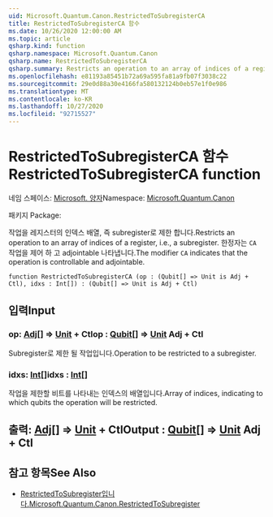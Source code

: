 ```yaml
---
uid: Microsoft.Quantum.Canon.RestrictedToSubregisterCA
title: RestrictedToSubregisterCA 함수
ms.date: 10/26/2020 12:00:00 AM
ms.topic: article
qsharp.kind: function
qsharp.namespace: Microsoft.Quantum.Canon
qsharp.name: RestrictedToSubregisterCA
qsharp.summary: Restricts an operation to an array of indices of a register, i.e., a subregister. The modifier `CA` indicates that the operation is controllable and adjointable.
ms.openlocfilehash: e81193a85451b72a69a595fa81a9fb07f3038c22
ms.sourcegitcommit: 29e0d88a30e4166fa580132124b0eb57e1f0e986
ms.translationtype: MT
ms.contentlocale: ko-KR
ms.lasthandoff: 10/27/2020
ms.locfileid: "92715527"
---
```

# <a name="restrictedtosubregisterca-function"></a><span data-ttu-id="dda2b-102">RestrictedToSubregisterCA 함수</span><span class="sxs-lookup"><span data-stu-id="dda2b-102">RestrictedToSubregisterCA function</span></span>

<span data-ttu-id="dda2b-103">네임 스페이스: [Microsoft. 양자](xref:Microsoft.Quantum.Canon)</span><span class="sxs-lookup"><span data-stu-id="dda2b-103">Namespace: [Microsoft.Quantum.Canon](xref:Microsoft.Quantum.Canon)</span></span>

<span data-ttu-id="dda2b-104">패키지 [](https://nuget.org/packages/)</span><span class="sxs-lookup"><span data-stu-id="dda2b-104">Package: [](https://nuget.org/packages/)</span></span>


<span data-ttu-id="dda2b-105">작업을 레지스터의 인덱스 배열, 즉 subregister로 제한 합니다.</span><span class="sxs-lookup"><span data-stu-id="dda2b-105">Restricts an operation to an array of indices of a register, i.e., a subregister.</span></span>
<span data-ttu-id="dda2b-106">한정자는 `CA` 작업을 제어 하 고 adjointable 나타냅니다.</span><span class="sxs-lookup"><span data-stu-id="dda2b-106">The modifier `CA` indicates that the operation is controllable and adjointable.</span></span>

```qsharp
function RestrictedToSubregisterCA (op : (Qubit[] => Unit is Adj + Ctl), idxs : Int[]) : (Qubit[] => Unit is Adj + Ctl)
```


## <a name="input"></a><span data-ttu-id="dda2b-107">입력</span><span class="sxs-lookup"><span data-stu-id="dda2b-107">Input</span></span>

### <a name="op--qubit--unit-adj--ctl"></a><span data-ttu-id="dda2b-108">op: [Adj](xref:microsoft.quantum.lang-ref.qubit)[] => [Unit](xref:microsoft.quantum.lang-ref.unit) + Ctl</span><span class="sxs-lookup"><span data-stu-id="dda2b-108">op : [Qubit](xref:microsoft.quantum.lang-ref.qubit)[] => [Unit](xref:microsoft.quantum.lang-ref.unit) Adj + Ctl</span></span>

<span data-ttu-id="dda2b-109">Subregister로 제한 될 작업입니다.</span><span class="sxs-lookup"><span data-stu-id="dda2b-109">Operation to be restricted to a subregister.</span></span>


### <a name="idxs--int"></a><span data-ttu-id="dda2b-110">idxs: [Int](xref:microsoft.quantum.lang-ref.int)[]</span><span class="sxs-lookup"><span data-stu-id="dda2b-110">idxs : [Int](xref:microsoft.quantum.lang-ref.int)[]</span></span>

<span data-ttu-id="dda2b-111">작업을 제한할 비트를 나타내는 인덱스의 배열입니다.</span><span class="sxs-lookup"><span data-stu-id="dda2b-111">Array of indices, indicating to which qubits the operation will be restricted.</span></span>



## <a name="output--qubit--unit-adj--ctl"></a><span data-ttu-id="dda2b-112">출력: [Adj](xref:microsoft.quantum.lang-ref.qubit)[] => [Unit](xref:microsoft.quantum.lang-ref.unit) + Ctl</span><span class="sxs-lookup"><span data-stu-id="dda2b-112">Output : [Qubit](xref:microsoft.quantum.lang-ref.qubit)[] => [Unit](xref:microsoft.quantum.lang-ref.unit) Adj + Ctl</span></span>



## <a name="see-also"></a><span data-ttu-id="dda2b-113">참고 항목</span><span class="sxs-lookup"><span data-stu-id="dda2b-113">See Also</span></span>

- [<span data-ttu-id="dda2b-114">RestrictedToSubregister입니다.</span><span class="sxs-lookup"><span data-stu-id="dda2b-114">Microsoft.Quantum.Canon.RestrictedToSubregister</span></span>](xref:Microsoft.Quantum.Canon.RestrictedToSubregister)